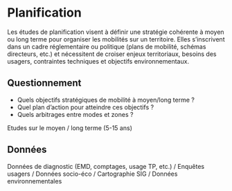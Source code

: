 # Planification
Les études de planification visent à définir une stratégie cohérente à moyen ou long terme pour organiser les mobilités sur un territoire. Elles s’inscrivent dans un cadre réglementaire ou politique (plans de mobilité, schémas directeurs, etc.) et nécessitent de croiser enjeux territoriaux, besoins des usagers, contraintes techniques et objectifs environnementaux.
## Questionnement
- Quels objectifs stratégiques de mobilité à moyen/long terme ?
- Quel plan d’action pour atteindre ces objectifs ?
- Quels arbitrages entre modes et zones ?

Etudes sur le moyen / long terme (5-15 ans)
## Données
Données de diagnostic (EMD, comptages, usage TP, etc.) / Enquêtes usagers / Données socio-éco / Cartographie SIG / Données environnementales
